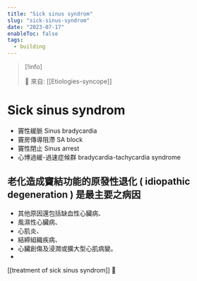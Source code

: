 ```yaml
---
title: "Sick sinus syndrom"
slug: "sick-sinus-syndrom"
date: "2023-07-17"
enableToc: false
tags:
  - building
---
```


> [!info]
>
> 🌱 來自: [[Etiologies-syncope]]

# Sick sinus syndrom

- 竇性緩脈 Sinus bradycardia
- 竇房傳導阻滯 SA block
- 竇性閉止 Sinus arrest
- 心博過緩-過速症候群 bradycardia-tachycardia syndrome

## 老化造成竇結功能的原發性退化 ( idiopathic degeneration ) 是最主要之病因

- 其他原因還包括缺血性心臟病、
- 風濕性心臟病、
- 心肌炎、
- 結締組織疾病、
- 心臟創傷及浸潤或擴大型心肌病變。
- 

[[treatment of sick sinus syndrom]] 󰒗

